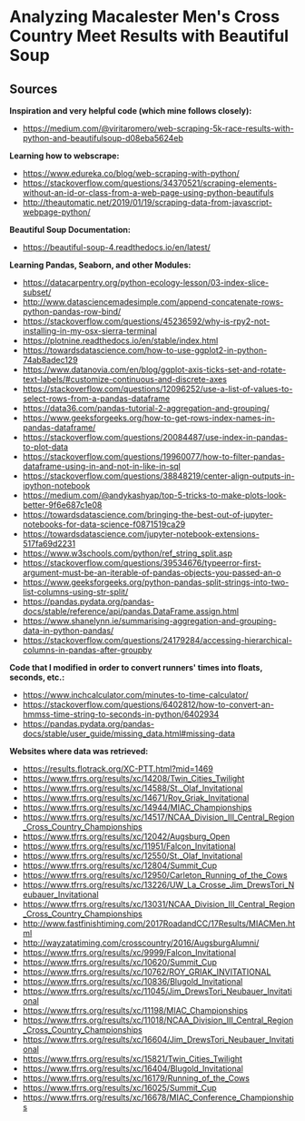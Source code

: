 # Analyzing Macalester Men's Cross Country Meet Results with Beautiful Soup

## Sources

**Inspiration and very helpful code (which mine follows closely):**

* https://medium.com/@viritaromero/web-scraping-5k-race-results-with-python-and-beautifulsoup-d08eba5624eb

**Learning how to webscrape:**

* https://www.edureka.co/blog/web-scraping-with-python/
* https://stackoverflow.com/questions/34370521/scraping-elements-without-an-id-or-class-from-a-web-page-using-python-beautifuls
* http://theautomatic.net/2019/01/19/scraping-data-from-javascript-webpage-python/

**Beautiful Soup Documentation:**

* https://beautiful-soup-4.readthedocs.io/en/latest/

**Learning Pandas, Seaborn, and other Modules:**

* https://datacarpentry.org/python-ecology-lesson/03-index-slice-subset/
* http://www.datasciencemadesimple.com/append-concatenate-rows-python-pandas-row-bind/
* https://stackoverflow.com/questions/45236592/why-is-rpy2-not-installing-in-my-osx-sierra-terminal
* https://plotnine.readthedocs.io/en/stable/index.html
* https://towardsdatascience.com/how-to-use-ggplot2-in-python-74ab8adec129
* https://www.datanovia.com/en/blog/ggplot-axis-ticks-set-and-rotate-text-labels/#customize-continuous-and-discrete-axes
* https://stackoverflow.com/questions/12096252/use-a-list-of-values-to-select-rows-from-a-pandas-dataframe
* https://data36.com/pandas-tutorial-2-aggregation-and-grouping/
* https://www.geeksforgeeks.org/how-to-get-rows-index-names-in-pandas-dataframe/
* https://stackoverflow.com/questions/20084487/use-index-in-pandas-to-plot-data
* https://stackoverflow.com/questions/19960077/how-to-filter-pandas-dataframe-using-in-and-not-in-like-in-sql
* https://stackoverflow.com/questions/38848219/center-align-outputs-in-ipython-notebook
* https://medium.com/@andykashyap/top-5-tricks-to-make-plots-look-better-9f6e687c1e08
* https://towardsdatascience.com/bringing-the-best-out-of-jupyter-notebooks-for-data-science-f0871519ca29
* https://towardsdatascience.com/jupyter-notebook-extensions-517fa69d2231
* https://www.w3schools.com/python/ref_string_split.asp
* https://stackoverflow.com/questions/39534676/typeerror-first-argument-must-be-an-iterable-of-pandas-objects-you-passed-an-o
* https://www.geeksforgeeks.org/python-pandas-split-strings-into-two-list-columns-using-str-split/
* https://pandas.pydata.org/pandas-docs/stable/reference/api/pandas.DataFrame.assign.html
* https://www.shanelynn.ie/summarising-aggregation-and-grouping-data-in-python-pandas/
* https://stackoverflow.com/questions/24179284/accessing-hierarchical-columns-in-pandas-after-groupby

**Code that I modified in  order to convert runners' times into floats, seconds, etc.:**

* https://www.inchcalculator.com/minutes-to-time-calculator/
* https://stackoverflow.com/questions/6402812/how-to-convert-an-hmmss-time-string-to-seconds-in-python/6402934
* https://pandas.pydata.org/pandas-docs/stable/user_guide/missing_data.html#missing-data

**Websites where data was retrieved:**

* https://results.flotrack.org/XC-PTT.html?mid=1469
* https://www.tfrrs.org/results/xc/14208/Twin_Cities_Twilight
* https://www.tfrrs.org/results/xc/14588/St._Olaf_Invitational
* https://www.tfrrs.org/results/xc/14671/Roy_Griak_Invitational
* https://www.tfrrs.org/results/xc/14944/MIAC_Championships
* https://www.tfrrs.org/results/xc/14517/NCAA_Division_III_Central_Region_Cross_Country_Championships
* https://www.tfrrs.org/results/xc/12042/Augsburg_Open
* https://www.tfrrs.org/results/xc/11951/Falcon_Invitational
* https://www.tfrrs.org/results/xc/12550/St._Olaf_Invitational
* https://www.tfrrs.org/results/xc/12804/Summit_Cup
* https://www.tfrrs.org/results/xc/12950/Carleton_Running_of_the_Cows
* https://www.tfrrs.org/results/xc/13226/UW_La_Crosse_Jim_DrewsTori_Neubauer_Invitational
* https://www.tfrrs.org/results/xc/13031/NCAA_Division_III_Central_Region_Cross_Country_Championships
* http://www.fastfinishtiming.com/2017RoadandCC/17Results/MIACMen.html
* http://wayzatatiming.com/crosscountry/2016/AugsburgAlumni/
* https://www.tfrrs.org/results/xc/9999/Falcon_Invitational
* https://www.tfrrs.org/results/xc/10620/Summit_Cup
* https://www.tfrrs.org/results/xc/10762/ROY_GRIAK_INVITATIONAL
* https://www.tfrrs.org/results/xc/10836/Blugold_Invitational
* https://www.tfrrs.org/results/xc/11045/Jim_DrewsTori_Neubauer_Invitational
* https://www.tfrrs.org/results/xc/11198/MIAC_Championships
* https://www.tfrrs.org/results/xc/11018/NCAA_Division_III_Central_Region_Cross_Country_Championships
* https://www.tfrrs.org/results/xc/16604/Jim_DrewsTori_Neubauer_Invitational
* https://www.tfrrs.org/results/xc/15821/Twin_Cities_Twilight
* https://www.tfrrs.org/results/xc/16404/Blugold_Invitational
* https://www.tfrrs.org/results/xc/16179/Running_of_the_Cows
* https://www.tfrrs.org/results/xc/16025/Summit_Cup
* https://www.tfrrs.org/results/xc/16678/MIAC_Conference_Championships


